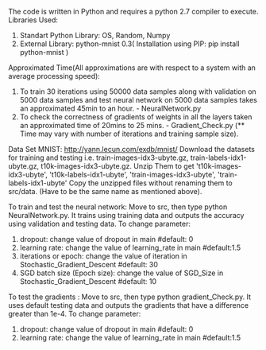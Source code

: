 
The code is written in Python and requires a python 2.7 compiler to execute.
Libraries Used:
1. Standart Python Library: OS, Random, Numpy
2. External Library: python-mnist 0.3( Installation using PIP: pip install python-mnist )

Approximated Time(All approximations are with respect to a system with an average processing speed):
1. To train 30 iterations using 50000 data samples along with validation on 5000 data samples and 
test neural network on 5000 data samples takes an approximated 45min to an hour. - NeuralNetwork.py
2. To check the correctness of gradients of weights in all the layers taken an approximated time of 
20mins to 25 mins. - Gradient_Check.py
(** Time may vary with number of iterations and training sample size).


Data Set MNIST: http://yann.lecun.com/exdb/mnist/
Download the datasets for training and testing i.e. train-images-idx3-ubyte.gz, train-labels-idx1-ubyte.gz, 
t10k-images-idx3-ubyte.gz. 
Unzip Them to get 't10k-images-idx3-ubyte', 't10k-labels-idx1-ubyte', 'train-images-idx3-ubyte', 'train-labels-idx1-ubyte'
Copy the unzipped files without renaming them to src/data. (Have to be the same name as mentioned above).

To train and test the neural network:
Move to src, then type python NeuralNetwork.py.
It trains using training data and outputs the accuracy using validation and testing data.
To change parameter:
1. dropout: change value of dropout in main #default: 0
2. learning rate: change the value of learning_rate in main #default:1.5
3. iterations or epoch: change the value of iteration in Stochastic_Gradient_Descent #default: 30
4. SGD batch size (Epoch size): change the value of SGD_Size in Stochastic_Gradient_Descent #default: 10

To test the gradients :
Move to src, then type python gradient_Check.py.
It uses default testing data and outputs the gradients that have a difference greater than 1e-4.
To change parameter:
1. dropout: change value of dropout in main #default: 0
2. learning rate: change the value of learning_rate in main #default:1.5

